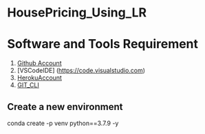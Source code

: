 # HousePricing_Using_LR


# Software and Tools Requirement

1. [Github Account](https://github.com)
2. [VSCodeIDE] (https://code.visualstudio.com)
3. [HerokuAccount](https://www.heroku.com)
4. [GIT_CLI](https://git-scm.com/book/en/v2/Getting-Started-The-Command-Line)


Create a new environment
---
conda create -p venv python==3.7.9 -y

